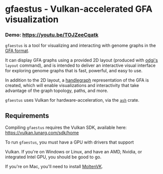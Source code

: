 # gfaestus - Vulkan-accelerated GFA visualization

### Demo: https://youtu.be/TOJZeeCqatk

`gfaestus` is a tool for visualizing and interacting with genome graphs
in the [GFA format](http://gfa-spec.github.io/GFA-spec/GFA1.html).

It can display GFA graphs using a provided 2D layout (produced with
[odgi's](https://github.com/vgteam/odgi) `layout` command), and is
intended to deliver an interactive visual interface for exploring
genome graphs that is fast, powerful, and easy to use.


In addition to the 2D layout, a
[handlegraph](https://github.com/chfi/rs-handlegraph) representation
of the GFA is created, which will enable visualizations and
interactivity that take advantage of the graph topology, paths, and
more.


`gfaestus` uses Vulkan for hardware-acceleration, via the
[`ash`](https://crates.io/crates/ash) crate.



## Requirements

Compiling `gfaestus` requires the Vulkan SDK, available here: https://vulkan.lunarg.com/sdk/home

To run `gfaestus`, you must have a GPU with drivers that support

Vulkan. If you're on Windows or Linux, and have an AMD, Nvidia, or
integrated Intel GPU, you should be good to go.

If you're on Mac, you'll need to install [MoltenVK](https://github.com/KhronosGroup/MoltenVK).
